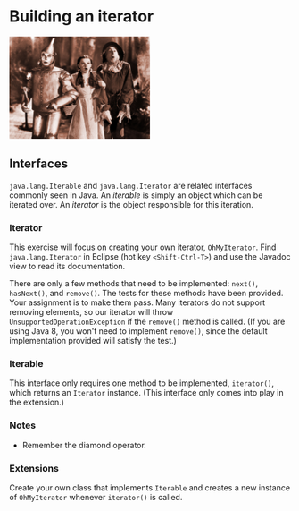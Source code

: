 # Building an iterator

<img src="images/ohMy.jpg" title="Oh My!" width="50%" />

## Interfaces

`java.lang.Iterable` and `java.lang.Iterator` are related interfaces commonly seen in Java. An *iterable* is simply an object which can be iterated over. An *iterator* is the object responsible for this iteration.

### Iterator

This exercise will focus on creating your own iterator, `OhMyIterator`. Find `java.lang.Iterator` in Eclipse (hot key `<Shift-Ctrl-T>`) and use the Javadoc view to read its documentation.

There are only a few methods that need to be implemented: `next()`, `hasNext()`, and `remove()`. The tests for these methods have been provided. Your assignment is to make them pass. Many iterators do not support removing elements, so our iterator will throw `UnsupportedOperationException` if the `remove()` method is called. (If you are using Java 8, you won't need to implement `remove()`, since the default implementation provided will satisfy the test.)

### Iterable

This interface only requires one method to be implemented, `iterator()`, which returns an `Iterator` instance. (This interface only comes into play in the extension.)

### Notes

- Remember the diamond operator.

### Extensions

Create your own class that implements `Iterable` and creates a new instance of `OhMyIterator` whenever `iterator()` is called.